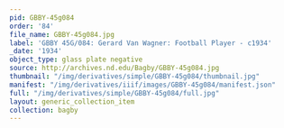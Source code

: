 ```yaml
---
pid: GBBY-45g084
order: '84'
file_name: GBBY-45g084.jpg
label: 'GBBY 45G/084: Gerard Van Wagner: Football Player - c1934'
_date: '1934'
object_type: glass plate negative
source: http://archives.nd.edu/Bagby/GBBY-45g084.jpg
thumbnail: "/img/derivatives/simple/GBBY-45g084/thumbnail.jpg"
manifest: "/img/derivatives/iiif/images/GBBY-45g084/manifest.json"
full: "/img/derivatives/simple/GBBY-45g084/full.jpg"
layout: generic_collection_item
collection: bagby
---
```


